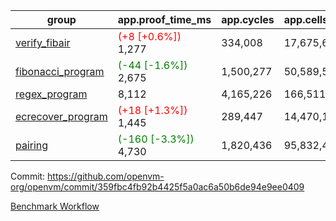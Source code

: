 | group | app.proof_time_ms | app.cycles | app.cells_used | leaf.proof_time_ms | leaf.cycles | leaf.cells_used |
| -- | -- | -- | -- | -- | -- | -- |
| [verify_fibair](https://github.com/openvm-org/openvm/blob/benchmark-results/benchmarks-pr/1592/verify_fibair-359fbc4fb92b4425f5a0ac6a50b6de94e9ee0409.md) |<span style='color: red'>(+8 [+0.6%])</span> 1,277 |  334,008 |  17,675,690 |- | - | - |
| [fibonacci_program](https://github.com/openvm-org/openvm/blob/benchmark-results/benchmarks-pr/1592/fibonacci-359fbc4fb92b4425f5a0ac6a50b6de94e9ee0409.md) |<span style='color: green'>(-44 [-1.6%])</span> 2,675 |  1,500,277 |  50,589,503 |- | - | - |
| [regex_program](https://github.com/openvm-org/openvm/blob/benchmark-results/benchmarks-pr/1592/regex-359fbc4fb92b4425f5a0ac6a50b6de94e9ee0409.md) | 8,112 |  4,165,226 |  166,511,152 |- | - | - |
| [ecrecover_program](https://github.com/openvm-org/openvm/blob/benchmark-results/benchmarks-pr/1592/ecrecover-359fbc4fb92b4425f5a0ac6a50b6de94e9ee0409.md) |<span style='color: red'>(+18 [+1.3%])</span> 1,445 |  289,447 |  14,470,186 |- | - | - |
| [pairing](https://github.com/openvm-org/openvm/blob/benchmark-results/benchmarks-pr/1592/pairing-359fbc4fb92b4425f5a0ac6a50b6de94e9ee0409.md) |<span style='color: green'>(-160 [-3.3%])</span> 4,730 |  1,820,436 |  95,832,407 |- | - | - |


Commit: https://github.com/openvm-org/openvm/commit/359fbc4fb92b4425f5a0ac6a50b6de94e9ee0409

[Benchmark Workflow](https://github.com/openvm-org/openvm/actions/runs/14541833608)
